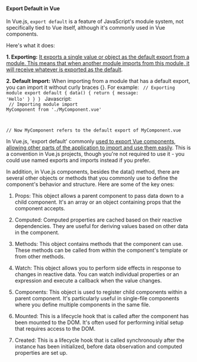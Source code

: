 <h4>Export Default in Vue</h4>


In Vue.js, `export default` is a feature of JavaScript's module system, not specifically tied to Vue itself, although it's commonly used in Vue components.

Here's what it does:

<b>1. Exporting:</b> <ins>It exports a single value or object as the default export from a module. This means that when another module imports from this module, it will receive whatever is exported as the default</ins>.

<b>2. Default Import:</b> When importing from a module that has a default export, you can import it without curly braces {}. For example:
<code>
// Exporting module
export default {
  data() {
    return {
      message: 'Hello'
    }
  }
}
</code>
Javascript:</br>
<code>
// Importing module
import MyComponent from './MyComponent.vue'

// Now MyComponent refers to the default export of MyComponent.vue
</code>

In Vue.js, 'export default' commonly <ins>used to export Vue components, allowing other parts of the application to import and use them easily</ins>. This is a convention in Vue.js projects, though you're not required to use it - you could use named exports and imports instead if you prefer.

In addition, in Vue.js components, besides the data() method, there are several other objects or methods that you commonly use to define the component's behavior and structure. Here are some of the key ones:

1. Props: This object allows a parent component to pass data down to a child component. It's an array or an object containing props that the component accepts.

2. Computed: Computed properties are cached based on their reactive dependencies. They are useful for deriving values based on other data in the component.

3. Methods: This object contains methods that the component can use. These methods can be called from within the component's template or from other methods.

4. Watch: This object allows you to perform side effects in response to changes in reactive data. You can watch individual properties or an expression and execute a callback when the value changes.

5. Components: This object is used to register child components within a parent component. It's particularly useful in single-file components where you define multiple components in the same file.

6. Mounted: This is a lifecycle hook that is called after the component has been mounted to the DOM. It's often used for performing initial setup that requires access to the DOM.

7. Created: This is a lifecycle hook that is called synchronously after the instance has been initialized, before data observation and computed properties are set up.



